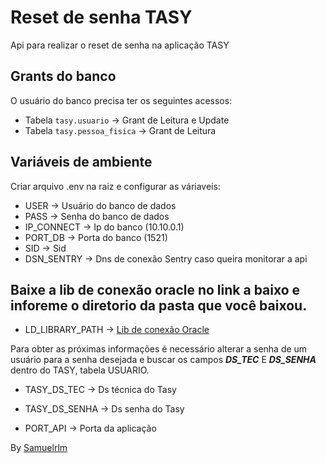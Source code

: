 # Reset de senha TASY
Api para realizar o reset de senha na aplicação TASY

## Grants do banco
O usuário do banco precisa ter os seguintes acessos:

- Tabela ``tasy.usuario`` -> Grant de Leitura e Update
- Tabela ``tasy.pessoa_fisica`` -> Grant de Leitura

## Variáveis de ambiente
Criar arquivo .env na raiz e configurar as váriaveis:

- USER -> Usuário do banco de dados
- PASS -> Senha do banco de dados
- IP_CONNECT -> Ip do banco (10.10.0.1)
- PORT_DB -> Porta do banco (1521)
- SID -> Sid
- DSN_SENTRY -> Dns de conexão Sentry caso queira monitorar a api

## Baixe a lib de conexão oracle no link a baixo e inforeme o diretorio da pasta que você baixou.
- LD_LIBRARY_PATH ->  [Lib de conexão Oracle](https://oracle.github.io/node-oracledb/INSTALL.html#-3-node-oracledb-installation-instructions) 

Para obter as próximas informações é necessário alterar a senha de um usuário para a senha desejada e buscar os campos ***DS_TEC*** E ***DS_SENHA*** dentro do TASY, tabela USUARIO.

- TASY_DS_TEC -> Ds técnica do Tasy
- TASY_DS_SENHA -> Ds senha do Tasy

- PORT_API -> Porta da aplicação

By [Samuelrlm](https://github.com/Samuelrlm)